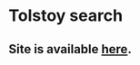 # Tolstoy search

## Site is available <a href="http://digital.tolstoy.ru/tolstoy_search/">here</a>.
